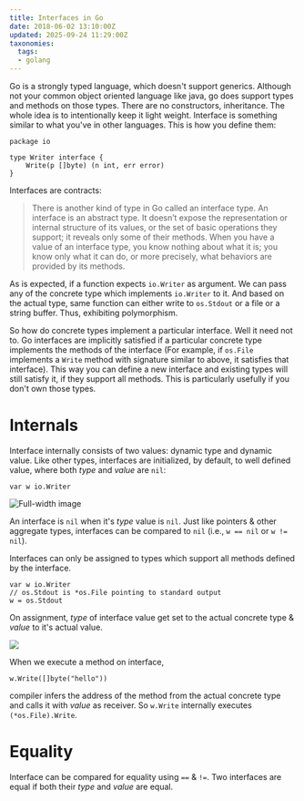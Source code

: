 ```yaml
---
title: Interfaces in Go
date: 2018-06-02 13:10:00Z
updated: 2025-09-24 11:29:00Z
taxonomies:
  tags:
  - golang
---
```


Go is a strongly typed language, which doesn't support generics. Although not your common object oriented language like java, go does support types and methods on those types. There are no constructors, inheritance. The whole idea is to intentionally keep it light weight. Interface is something similar to what you've in other languages. This is how you define them:

```
package io

type Writer interface {
    Write(p []byte) (n int, err error)
}
```

Interfaces are contracts:

> There is another kind of type in Go called an interface type. An interface is an abstract type. It doesn’t expose the representation or internal structure of its values, or the set of basic operations they support; it reveals only some of their methods. When you have a value of an interface type, you know nothing about what it is; you know only what it can do, or more precisely, what behaviors are provided by its methods.

As is expected, if a function expects `io.Writer` as argument. We can pass any of the concrete type which implements `io.Writer` to it. And based on the actual type, same function can either write to `os.Stdout` or a file or a string buffer. Thus, exhibiting polymorphism.

So how do concrete types implement a particular interface. Well it need not to. Go interfaces are implicitly satisfied if a particular concrete type implements the methods of the interface (For example, if `os.File` implements a `Write` method with signature similar to above, it satisfies that interface). This way you can define a new interface and existing types will still satisfy it, if they support all methods. This is particularly usefully if you don't own those types.

# Internals

Interface internally consists of two values: dynamic type and dynamic value. Like other types, interfaces are initialized, by default, to well defined value, where both *type* and *value* are `nil`:

```
var w io.Writer
```

![Full-width image](https://i.ibb.co/Nn8jnnb/f7JtK8G.png)

An interface is `nil` when it's *type* value is `nil`. Just like pointers & other aggregate types, interfaces can be compared to `nil` (i.e., `w == nil` or `w != nil`).

Interfaces can only be assigned to types which support all methods defined by the interface.

```
var w io.Writer
// os.Stdout is *os.File pointing to standard output
w = os.Stdout
```


On assignment, *type* of interface value get set to the actual concrete type & *value* to it's actual value.

![](https://i.ibb.co/drgKgbv/O8uK3cF.png)

When we execute a method on interface,

```
w.Write([]byte("hello"))
```
compiler infers the address of the method from the actual concrete type and calls it with *value* as receiver. So `w.Write` internally executes `(*os.File).Write`.

# Equality

Interface can be compared for equality using `==` & `!=`. Two interfaces are equal if both their *type* and *value* are equal.

